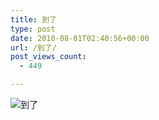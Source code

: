 ```yaml
---
title: 到了
type: post
date: 2010-08-01T02:40:56+00:00
url: /到了/
post_views_count:
  - 449

---
```

<img src="https://i0.wp.com/jqinglong.html.xdomain.jp/bimg/2010/08/01/100801_001.jpg" alt="到了" border="0" data-recalc-dims="1" />